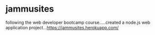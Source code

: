 # jammusites
following the web developer bootcamp course.....created a node.js web application project...https://jammusites.herokuapp.com/
